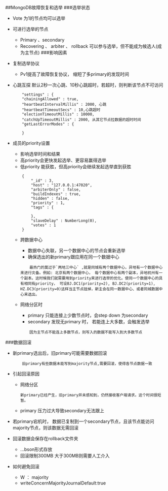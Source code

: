 ##MongoDB故障恢复和选举
###选举状态
* Vote 为1的节点均可以选举
* 可进行选举的节点
	* Primary 、secondary
	* Recovering 、 arbiter 、 rollback 可以参与选举，但不能成为候选人(成为主节点)
###影响因素
* 复制选举协议
	* Pv1提高了故障恢复协议， 缩短了多primary的发现时间
* 心跳互探
	默认2秒一次心跳、10秒心跳超时，若超时，则判断该节点不可访问
	```
		"settings" : {
		"chainingAllowed" : true,
		"heartbeatIntervalMillis" : 2000, 心跳
		"heartbeatTimeoutSecs" : 10,心跳超时
		"electionTimeoutMillis" : 10000,
		"catchUpTimeoutMillis" : 2000, 从其它节点拉数据的超时时间
		"getLastErrorModes" : {

		}
	```
* 成员的priority设置
	* 影响选举时间和结果
	* 高priority会更快发起选举、更容易赢得选举
	* 低priority 能获胜，但高priority会继续发起选举直到获胜

	```
		{
			"_id" : 3,
			"host" : "127.0.0.1:47020",
			"arbiterOnly" : false,
			"buildIndexes" : true,
			"hidden" : false,
			"priority" : 1,
			"tags" : {

			},
			"slaveDelay" : NumberLong(0),
			"votes" : 1
		}
	```
	* 跨数据中心
		* 数据中心失联，另一个数据中心的节点会重新选举
		* 确保选出的新primary跟应用在同一个数据中心
		
		```
			最热门的莫过于`两地三中心` ,就是同城有两个数据中心，异地有一个数据中心来进行灾备。例如: 北京有两个数据中心， 每个数据中心有两个副本，异地杭州有一个副本。这时候我们就需要用到priority来进行选举的优化。使同一个数据中心的具有相同有priority， 可设BJ.DC1(priority=2), BJ.DC2(priority=1), HZ.DC3(priority=0)这样当主节点挂掉，新主会在同一数据中心、或者同城数据中心来选出。
		```
	* 网络分区时
		* primary 只能连接上少数节点时，会step down 为secondary
		* secondary 发现无primary 时， 若能连上大多数，会触发选举
		```
			因为主节点不能连上多数节点，则写入的数据不能写入到大多数节点
		```
###数据回滚
* 新primary选出后，旧primary可能需要数据回滚
	```
		旧primary有些数据未能写到majority节点,需要回滚，使得各节点数据一致
	```
* 引起回滚原因
	* 网络分区
		```
		新primary已经产生，旧primary并未感知到，仍然接收客户端请求。这个时间很短暂。
		```
	* primary 压力过大导致secondary无法跟上
* 若primary宕机时， 数据已复制到一个secondary节点，且该节点能访问majority节点，则该数据无需回滚
* 回滚数据会保存在rollback文件夹
	* <database>.<collection>.<timestamp>.bson形式存放
	* 回滚限制300MB 大于300MB则需要人工介入

	
* 如何避免回滚
	* W ： majority
	* writeConcernMajorityJournalDefault:true



